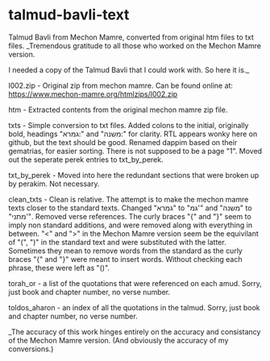 # talmud-bavli-text

Talmud Bavli from Mechon Mamre, converted from original htm files to txt files.
_Tremendous gratitude to all those who worked on the Mechon Mamre version. 

I needed a copy of the Talmud Bavli that I could work with. So here it is._

l002.zip - Original zip from mechon mamre. Can be found online at: https://www.mechon-mamre.org/htmlzips/l002.zip

htm - Extracted contents from the original mechon mamre zip file.

txts - Simple conversion to txt files. Added colons to the initial, originally bold, headings "גמרא:" and "משנה:" for clarity. RTL appears wonky here on github, but the text should be good. Renamed dappim based on their gematrias, for easier sorting. There is not supposed to be a page "1". Moved out the seperate perek entries to txt_by_perek.

txt_by_perek - Moved into here the redundant sections that were broken up by perakim. Not necessary.

clean_txts - Clean is relative. The attempt is to make the mechon mamre texts closer to the standard texts. Changed "גמרא" to "גמ'" and "משנה" to "מתני'". Removed verse references. The curly braces "{" and "}" seem to imply non standard additions, and were removed along with everything in between. "<" and ">" in the Mechon Mamre version seem be the equivilant of "(", ")" in the standard text and were substituted with the latter. Sometimes they mean to remove words from the standard as the curly braces "{" and "}" were meant to insert words. Without checking each phrase, these were left as "()".

torah_or - a list of the quotations that were referenced on each amud. Sorry, just book and chapter number, no verse number.

toldos_aharon - an index of all the quotations in the talmud. Sorry, just book and chapter number, no verse number.

_The accuracy of this work hinges entirely on the accuracy and consistancy of the Mechon Mamre version. (And obviously the accuracy of my conversions.)


